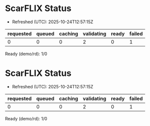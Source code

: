 ﻿# ScarFLIX Status

* Refreshed (UTC): 2025-10-24T12:57:15Z

| requested | queued | caching | validating | ready | failed |
|-----------|--------|---------|------------|-------|--------|
| 0 | 0 | 0 | 2 | 0 | 1 |

Ready (demo/rd): 1/0
# ScarFLIX Status

* Refreshed (UTC): 2025-10-24T12:57:15Z

| requested | queued | caching | validating | ready | failed |
|-----------|--------|---------|------------|-------|--------|
| 0 | 0 | 0 | 2 | 0 | 1 |

Ready (demo/rd): 1/0
